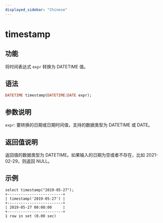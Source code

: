 ```yaml
---
displayed_sidebar: "Chinese"
---
```


# timestamp

## 功能

将时间表达式 `expr` 转换为 DATETIME 值。

## 语法

```Haskell
DATETIME timestamp(DATETIME|DATE expr);
```

## 参数说明

`expr`: 要转换的日期或日期时间值，支持的数据类型为 DATETIME 或 DATE。

## 返回值说明

返回值的数据类型为 DATETIME。如果输入的日期为空或者不存在，比如 2021-02-29，则返回 NULL。

## 示例

```Plain Text
select timestamp("2019-05-27");
+-------------------------+
| timestamp('2019-05-27') |
+-------------------------+
| 2019-05-27 00:00:00     |
+-------------------------+
1 row in set (0.00 sec)
```
